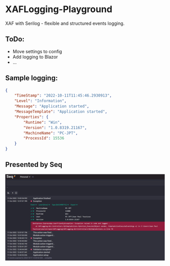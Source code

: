 # XAFLogging-Playground
XAF with Serilog - flexible and structured events logging.

## ToDo:
- Move settings to config
- Add logging to Blazor
- ...

## Sample logging:
```json
{
	"TimeStamp": "2022-10-11T11:45:46.2930913",
	"Level": "Information",
	"Message": "Application started",
	"MessageTemplate": "Application started",
	"Properties": {
		"Runtime": "Win",
		"Version": "1.0.8319.21167",
		"MachineName": "PC-JPT",
		"ProcessId": 15536
	}
}
```

## Presented by Seq

![alt text](https://github.com/jeepeetee/XAFLogging-Playground/blob/master/2022-10-11_13-14-08.png?raw=true)
